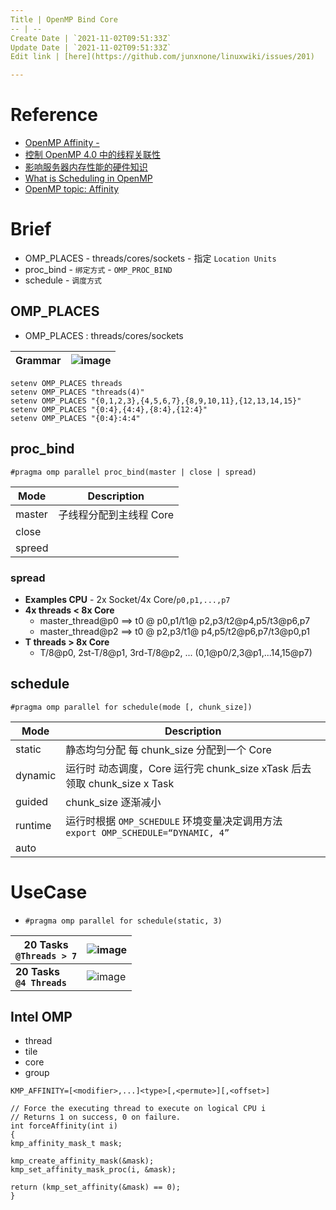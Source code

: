 ```yaml
---
Title | OpenMP Bind Core
-- | --
Create Date | `2021-11-02T09:51:33Z`
Update Date | `2021-11-02T09:51:33Z`
Edit link | [here](https://github.com/junxnone/linuxwiki/issues/201)

---
```

# Reference
- [OpenMP Affinity - ](https://www.openmp.org/wp-content/uploads/openmp-examples-4.5.0.pdf)
- [控制 OpenMP 4.0 中的线程关联性](https://docs.oracle.com/cd/E57201_01/html/E58572/gpdpg.html#scrolltoc)
- [影响服务器内存性能的硬件知识](https://decodezp.github.io/2018/12/13/quickwords5-server-memory/)
- [What is Scheduling in OpenMP](https://610yilingliu.github.io/2020/07/15/ScheduleinOpenMP/)
- [OpenMP topic: Affinity](https://pages.tacc.utexas.edu/~eijkhout/pcse/html/omp-affinity.html)

# Brief
- OMP_PLACES - threads/cores/sockets - 指定 `Location Units`
- proc_bind - `绑定方式`  - `OMP_PROC_BIND`
- schedule - `调度方式`

## OMP_PLACES
- OMP_PLACES :  threads/cores/sockets

Grammar | ![image](https://user-images.githubusercontent.com/2216970/129444306-20b327e5-dd67-445e-8cfd-5de05d41e105.png)
-- | --

```
setenv OMP_PLACES threads 
setenv OMP_PLACES "threads(4)" 
setenv OMP_PLACES "{0,1,2,3},{4,5,6,7},{8,9,10,11},{12,13,14,15}" 
setenv OMP_PLACES "{0:4},{4:4},{8:4},{12:4}" 
setenv OMP_PLACES "{0:4}:4:4"
```
## proc_bind

```
#pragma omp parallel proc_bind(master | close | spread) 
```

Mode | Description
-- | --
master | 子线程分配到主线程 Core
close | 
spreed | 

### spread
- **Examples CPU** - 2x Socket/4x Core/`p0,p1,...,p7`
- **4x threads < 8x Core**
  - master_thread@p0 ==> t0 @ p0,p1/t1@ p2,p3/t2@p4,p5/t3@p6,p7
  - master_thread@p2 ==> t0 @ p2,p3/t1@ p4,p5/t2@p6,p7/t3@p0,p1
- **T threads > 8x Core**
  - T/8@p0, 2st-T/8@p1, 3rd-T/8@p2, ... (0,1@p0/2,3@p1,...14,15@p7)



## schedule
```
#pragma omp parallel for schedule(mode [, chunk_size])
```

Mode | Description
-- | --
static | 静态均匀分配 每 chunk_size 分配到一个 Core
dynamic | 运行时 动态调度，Core 运行完  chunk_size xTask 后去领取 chunk_size x Task
guided | chunk_size 逐渐减小
runtime | 运行时根据 `OMP_SCHEDULE` 环境变量决定调用方法<br> `export OMP_SCHEDULE=“DYNAMIC, 4”`
auto | 


# UseCase


- `#pragma omp parallel for schedule(static, 3)`

20 Tasks<br> `@Threads > 7` |![image](https://user-images.githubusercontent.com/2216970/129443095-1706f6d0-2ae5-45d5-9da4-42c51b3d06d1.png)
-- | --
**20 Tasks <br>`@4 Threads`** | ![image](https://user-images.githubusercontent.com/2216970/129443182-27933d85-65ea-4af0-949a-d2ffe021d132.png)


## Intel OMP
- thread
- tile
- core
- group
```
KMP_AFFINITY=[<modifier>,...]<type>[,<permute>][,<offset>]
```

```
// Force the executing thread to execute on logical CPU i
// Returns 1 on success, 0 on failure.
int forceAffinity(int i)
{
kmp_affinity_mask_t mask;

kmp_create_affinity_mask(&mask); 
kmp_set_affinity_mask_proc(i, &mask); 
    
return (kmp_set_affinity(&mask) == 0); 
}
```
